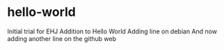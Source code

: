 # hello-world
Initial trial for EHJ
Addition to Hello World
Adding line on debian
And now adding another line on the github web
